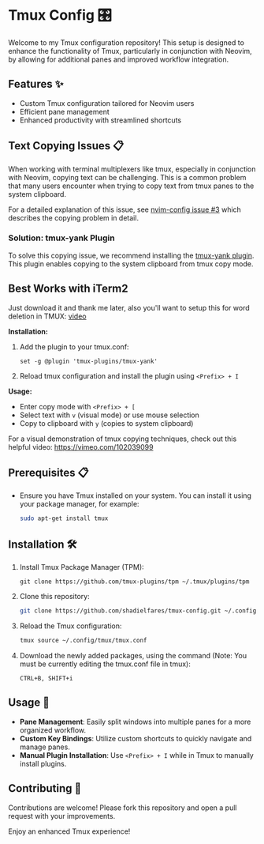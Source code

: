 # Tmux Config 🎛️

Welcome to my Tmux configuration repository! This setup is designed to enhance the functionality of Tmux, particularly in conjunction with Neovim, by allowing for additional panes and improved workflow integration.

## Features ✨
- Custom Tmux configuration tailored for Neovim users
- Efficient pane management
- Enhanced productivity with streamlined shortcuts

## Text Copying Issues 📋
When working with terminal multiplexers like tmux, especially in conjunction with Neovim, copying text can be challenging. This is a common problem that many users encounter when trying to copy text from tmux panes to the system clipboard.

For a detailed explanation of this issue, see [nvim-config issue #3](https://github.com/shadielfares/nvim-config/issues/3) which describes the copying problem in detail.

### Solution: tmux-yank Plugin
To solve this copying issue, we recommend installing the [tmux-yank plugin](https://github.com/tmux-plugins/tmux-yank). This plugin enables copying to the system clipboard from tmux copy mode.

## Best Works with iTerm2

Just download it and thank me later, also you'll want to setup this for word deletion in TMUX: [video](https://www.google.com/search?q=configure+option%2Bdelete+to+delete+word+in+iterm2&oq=configure+option%2Bdelete+to+delete+word+in+iterm2&gs_lcrp=EgZjaHJvbWUyBggAEEUYOTIHCAEQIRifBTIHCAIQIRifBTIHCAMQIRifBTIHCAQQIRifBTIHCAUQIRifBdIBCDkxNDhqMGo3qAIAsAIA&sourceid=chrome&ie=UTF-8#fpstate=ive&vld=cid:faec4d81,vid:SxRrI2gKT4s,st:26)

**Installation:**
1. Add the plugin to your tmux.conf:
   ```
   set -g @plugin 'tmux-plugins/tmux-yank'
   ```
2. Reload tmux configuration and install the plugin using `<Prefix> + I`

**Usage:**
- Enter copy mode with `<Prefix> + [`
- Select text with `v` (visual mode) or use mouse selection
- Copy to clipboard with `y` (copies to system clipboard)

For a visual demonstration of tmux copying techniques, check out this helpful video: https://vimeo.com/102039099

## Prerequisites 📋
- Ensure you have Tmux installed on your system. You can install it using your package manager, for example:
    ```sh
    sudo apt-get install tmux
    ```

## Installation 🛠️

1. Install Tmux Package Manager (TPM):
    ```
    git clone https://github.com/tmux-plugins/tpm ~/.tmux/plugins/tpm
    ```
2. Clone this repository:
    ```sh
    git clone https://github.com/shadielfares/tmux-config.git ~/.config/tmux/
    ```
3. Reload the Tmux configuration:
    ```sh
    tmux source ~/.config/tmux/tmux.conf
    ```
4. Download the newly added packages, using the command (Note: You must be currently editing the tmux.conf file in tmux):
    ```
    CTRL+B, SHIFT+i
    ```

## Usage 🚀
- **Pane Management**: Easily split windows into multiple panes for a more organized workflow.
- **Custom Key Bindings**: Utilize custom shortcuts to quickly navigate and manage panes.
- **Manual Plugin Installation**: Use `<Prefix> + I` while in Tmux to manually install plugins.

## Contributing 🤝
Contributions are welcome! Please fork this repository and open a pull request with your improvements.

Enjoy an enhanced Tmux experience!
